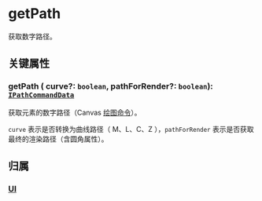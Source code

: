 # getPath

获取数字路径。

## 关键属性

### getPath ( curve?: `boolean`, pathForRender?: `boolean`): [`IPathCommandData`](../interface/ui/PathData.md)

获取元素的数字路径（Canvas [绘图命令](../interface/ui/PathData.md#canvas-命令)）。

`curve` 表示是否转换为曲线路径（ M、L、C、Z ），`pathForRender` 表示是否获取最终的渲染路径（含圆角属性）。

## 归属

### [UI](/reference/display/UI.md)
